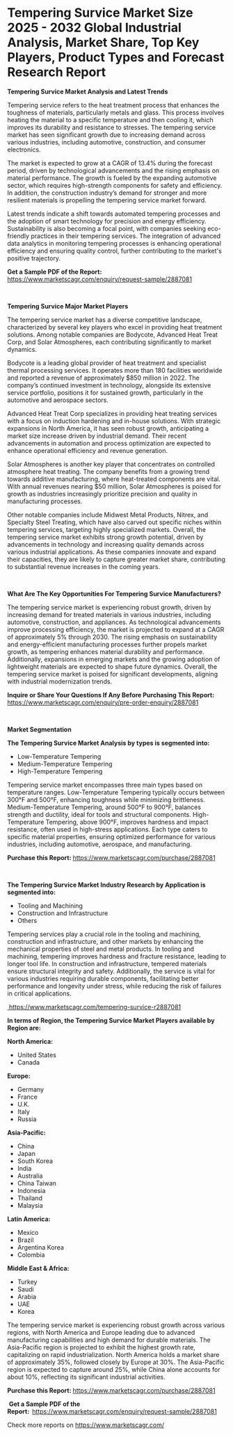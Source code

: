 <p><h1>Tempering Survice Market Size 2025 - 2032 Global Industrial Analysis, Market Share, Top Key Players, Product Types and Forecast Research Report</h1></p><p><strong>Tempering Survice Market Analysis and Latest Trends</strong></p>
<p><p>Tempering service refers to the heat treatment process that enhances the toughness of materials, particularly metals and glass. This process involves heating the material to a specific temperature and then cooling it, which improves its durability and resistance to stresses. The tempering service market has seen significant growth due to increasing demand across various industries, including automotive, construction, and consumer electronics.</p><p>The market is expected to grow at a CAGR of 13.4% during the forecast period, driven by technological advancements and the rising emphasis on material performance. The growth is fueled by the expanding automotive sector, which requires high-strength components for safety and efficiency. In addition, the construction industry’s demand for stronger and more resilient materials is propelling the tempering service market forward.</p><p>Latest trends indicate a shift towards automated tempering processes and the adoption of smart technology for precision and energy efficiency. Sustainability is also becoming a focal point, with companies seeking eco-friendly practices in their tempering services. The integration of advanced data analytics in monitoring tempering processes is enhancing operational efficiency and ensuring quality control, further contributing to the market's positive trajectory.</p></p>
<p><strong>Get a Sample PDF of the Report:&nbsp;</strong> <a href="https://www.marketscagr.com/enquiry/request-sample/2887081?utm_campaign=3508&utm_medium=2&utm_source=Github&utm_content=ia&utm_term=13032025&utm_id=tempering-survice">https://www.marketscagr.com/enquiry/request-sample/2887081</a></p>
<p>&nbsp;</p>
<p><strong>Tempering Survice Major Market Players</strong></p>
<p><p>The tempering service market has a diverse competitive landscape, characterized by several key players who excel in providing heat treatment solutions. Among notable companies are Bodycote, Advanced Heat Treat Corp, and Solar Atmospheres, each contributing significantly to market dynamics.</p><p>Bodycote is a leading global provider of heat treatment and specialist thermal processing services. It operates more than 180 facilities worldwide and reported a revenue of approximately $850 million in 2022. The company’s continued investment in technology, alongside its extensive service portfolio, positions it for sustained growth, particularly in the automotive and aerospace sectors.</p><p>Advanced Heat Treat Corp specializes in providing heat treating services with a focus on induction hardening and in-house solutions. With strategic expansions in North America, it has seen robust growth, anticipating a market size increase driven by industrial demand. Their recent advancements in automation and process optimization are expected to enhance operational efficiency and revenue generation.</p><p>Solar Atmospheres is another key player that concentrates on controlled atmosphere heat treating. The company benefits from a growing trend towards additive manufacturing, where heat-treated components are vital. With annual revenues nearing $50 million, Solar Atmospheres is poised for growth as industries increasingly prioritize precision and quality in manufacturing processes.</p><p>Other notable companies include Midwest Metal Products, Nitrex, and Specialty Steel Treating, which have also carved out specific niches within tempering services, targeting highly specialized markets. Overall, the tempering service market exhibits strong growth potential, driven by advancements in technology and increasing quality demands across various industrial applications. As these companies innovate and expand their capacities, they are likely to capture greater market share, contributing to substantial revenue increases in the coming years.</p></p>
<p>&nbsp;</p>
<p><strong>What Are The Key Opportunities For Tempering Survice Manufacturers?</strong></p>
<p><p>The tempering service market is experiencing robust growth, driven by increasing demand for treated materials in various industries, including automotive, construction, and appliances. As technological advancements improve processing efficiency, the market is projected to expand at a CAGR of approximately 5% through 2030. The rising emphasis on sustainability and energy-efficient manufacturing processes further propels market growth, as tempering enhances material durability and performance. Additionally, expansions in emerging markets and the growing adoption of lightweight materials are expected to shape future dynamics. Overall, the tempering service market is poised for significant developments, aligning with industrial modernization trends.</p></p>
<p><strong>Inquire or Share Your Questions If Any Before Purchasing This Report:</strong> <a href="https://www.marketscagr.com/enquiry/pre-order-enquiry/2887081?utm_campaign=3508&utm_medium=2&utm_source=Github&utm_content=ia&utm_term=13032025&utm_id=tempering-survice">https://www.marketscagr.com/enquiry/pre-order-enquiry/2887081</a></p>
<p>&nbsp;</p>
<p><strong>Market Segmentation</strong></p>
<p><strong>The Tempering Survice Market Analysis by types is segmented into:</strong></p>
<p><ul><li>Low-Temperature Tempering</li><li>Medium-Temperature Tempering</li><li>High-Temperature Tempering</li></ul></p>
<p><p>Tempering service market encompasses three main types based on temperature ranges. Low-Temperature Tempering typically occurs between 300°F and 500°F, enhancing toughness while minimizing brittleness. Medium-Temperature Tempering, around 500°F to 900°F, balances strength and ductility, ideal for tools and structural components. High-Temperature Tempering, above 900°F, improves hardness and impact resistance, often used in high-stress applications. Each type caters to specific material properties, ensuring optimized performance for various industries, including automotive, aerospace, and manufacturing.</p></p>
<p><strong>Purchase this Report:&nbsp;</strong><a href="https://www.marketscagr.com/purchase/2887081?utm_campaign=3508&utm_medium=2&utm_source=Github&utm_content=ia&utm_term=13032025&utm_id=tempering-survice">https://www.marketscagr.com/purchase/2887081</a></p>
<p>&nbsp;</p>
<p><strong>The Tempering Survice Market Industry Research by Application is segmented into:</strong></p>
<p><ul><li>Tooling and Machining</li><li>Construction and Infrastructure</li><li>Others</li></ul></p>
<p><p>Tempering services play a crucial role in the tooling and machining, construction and infrastructure, and other markets by enhancing the mechanical properties of steel and metal products. In tooling and machining, tempering improves hardness and fracture resistance, leading to longer tool life. In construction and infrastructure, tempered materials ensure structural integrity and safety. Additionally, the service is vital for various industries requiring durable components, facilitating better performance and longevity under stress, while reducing the risk of failures in critical applications.</p></p>
<p><a href="https://www.marketscagr.com/tempering-survice-r2887081?utm_campaign=3508&utm_medium=2&utm_source=Github&utm_content=ia&utm_term=13032025&utm_id=tempering-survice">&nbsp;https://www.marketscagr.com/tempering-survice-r2887081</a></p>
<p><strong>In terms of Region, the Tempering Survice Market Players available by Region are:</strong></p>
<p>
    <p> <strong> North America: </strong>
        <ul>
            <li>United States</li>
            <li>Canada</li>
        </ul>
        </p> 
    <p> <strong> Europe: </strong>
        <ul>
            <li>Germany</li>
            <li>France</li>
            <li>U.K.</li>
            <li>Italy</li>
            <li>Russia</li>
        </ul>
        </p> 
    <p> <strong> Asia-Pacific: </strong>
        <ul>
            <li>China</li>
            <li>Japan</li>
            <li>South Korea</li>
            <li>India</li>
            <li>Australia</li>
            <li>China Taiwan</li>
            <li>Indonesia</li>
            <li>Thailand</li>
            <li>Malaysia</li>
        </ul>
        </p> 
    <p> <strong> Latin America: </strong>
        <ul>
            <li>Mexico</li>
            <li>Brazil</li>
            <li>Argentina Korea</li>
            <li>Colombia</li>
        </ul>
        </p> 
    <p> <strong> Middle East & Africa: </strong>
        <ul>
            <li>Turkey</li>
            <li>Saudi</li>
            <li>Arabia</li>
            <li>UAE</li>
            <li>Korea</li>
        </ul>
    </p>
    </p>
<p><p>The tempering service market is experiencing robust growth across various regions, with North America and Europe leading due to advanced manufacturing capabilities and high demand for durable materials. The Asia-Pacific region is projected to exhibit the highest growth rate, capitalizing on rapid industrialization. North America holds a market share of approximately 35%, followed closely by Europe at 30%. The Asia-Pacific region is expected to capture around 25%, while China alone accounts for about 10%, reflecting its significant industrial activities.</p></p>
<p><strong>Purchase this Report: </strong><a href="https://www.marketscagr.com/purchase/2887081?utm_campaign=3508&utm_medium=2&utm_source=Github&utm_content=ia&utm_term=13032025&utm_id=tempering-survice">https://www.marketscagr.com/purchase/2887081</a></p>
<p>&nbsp;<strong>Get a Sample PDF of the Report:&nbsp;&nbsp;</strong><a href="https://www.marketscagr.com/enquiry/request-sample/2887081?utm_campaign=3508&utm_medium=2&utm_source=Github&utm_content=ia&utm_term=13032025&utm_id=tempering-survice">https://www.marketscagr.com/enquiry/request-sample/2887081</a></p>
<p><strong></strong></p>
<p>Check more reports on <a href="https://www.marketscagr.com/?utm_campaign=3508&utm_medium=2&utm_source=Github&utm_content=ia&utm_term=13032025&utm_id=tempering-survice">https://www.marketscagr.com/</a></p>